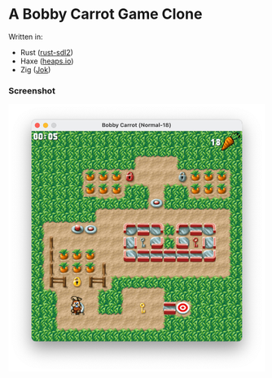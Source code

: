 
# A Bobby Carrot Game Clone

Written in:
* Rust ([rust-sdl2](https://github.com/Rust-SDL2/rust-sdl2))
* Haxe ([heaps.io](https://heaps.io/))
* Zig ([Jok](https://github.com/Jack-Ji/jok))

### Screenshot

![Game Window](game-window.png)
